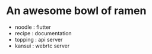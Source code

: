 # An awesome bowl of ramen

- noodle : flutter
- recipe : documentation
- topping : api server
- kansui : webrtc server
